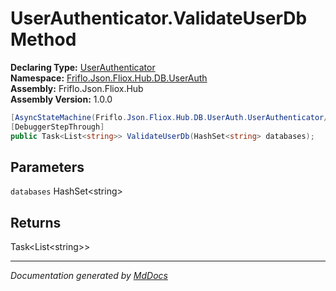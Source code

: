 ﻿<!--  
  <auto-generated>   
    The contents of this file were generated by a tool.  
    Changes to this file may be list if the file is regenerated  
  </auto-generated>   
-->

# UserAuthenticator.ValidateUserDb Method

**Declaring Type:** [UserAuthenticator](../index.md)  
**Namespace:** [Friflo.Json.Fliox.Hub.DB.UserAuth](../../index.md)  
**Assembly:** Friflo.Json.Fliox.Hub  
**Assembly Version:** 1.0.0

```csharp
[AsyncStateMachine(Friflo.Json.Fliox.Hub.DB.UserAuth.UserAuthenticator/<ValidateUserDb>d__7)]
[DebuggerStepThrough]
public Task<List<string>> ValidateUserDb(HashSet<string> databases);
```

## Parameters

`databases`  HashSet\<string\>

## Returns

Task\<List\<string\>\>

___

*Documentation generated by [MdDocs](https://github.com/ap0llo/mddocs)*
